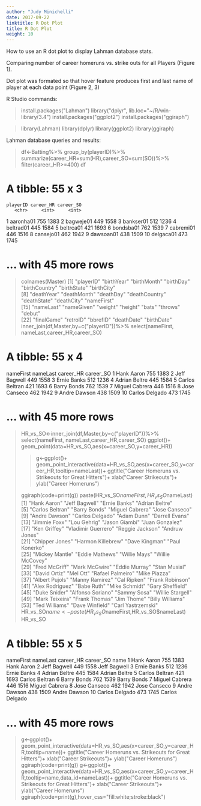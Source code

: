 ```yaml
---
author: "Judy Minichelli"
date: 2017-09-22
linktitle: R Dot Plot
title: R Dot Plot
weight: 10
---
```


How to use an R dot plot to display Lahman database stats.

Comparing number of career homeruns vs. strike outs for all Players (Figure 1). 

Dot plot was formated so that hover feature produces first and last name of player at each data point (Figure 2, 3)

R Studio commands: 

> install.packages("Lahman")
> library("dplyr", lib.loc="~/R/win-library/3.4")
> install.packages("ggplot2")
> install.packages("ggiraph")

> library(Lahman)
> library(dplyr)
> library(ggplot2)
> library(ggiraph)

Lahman database queries and results:

> df<-Batting%>%
group_by(playerID)%>%
summarize(career_HR=sum(HR),career_SO=sum(SO))%>%
filter(career_HR>=400)
> df
# A tibble: 55 x 3
    playerID career_HR career_SO
       <chr>     <int>     <int>
 1 aaronha01       755      1383
 2 bagweje01       449      1558
 3 bankser01       512      1236
 4 beltrad01       445      1584
 5 beltrca01       421      1693
 6 bondsba01       762      1539
 7 cabremi01       446      1516
 8 cansejo01       462      1942
 9 dawsoan01       438      1509
10 delgaca01       473      1745
# ... with 45 more rows
> colnames(Master)
 [1] "playerID"     "birthYear"    "birthMonth"   "birthDay"     "birthCountry" "birthState"   "birthCity"   
 [8] "deathYear"    "deathMonth"   "deathDay"     "deathCountry" "deathState"   "deathCity"    "nameFirst"   
[15] "nameLast"     "nameGiven"    "weight"       "height"       "bats"         "throws"       "debut"       
[22] "finalGame"    "retroID"      "bbrefID"      "deathDate"    "birthDate"   
> inner_join(df,Master,by=c("playerID"))%>%
select(nameFirst, nameLast,career_HR,career_SO)
# A tibble: 55 x 4
   nameFirst nameLast career_HR career_SO
       <chr>    <chr>     <int>     <int>
 1      Hank    Aaron       755      1383
 2      Jeff  Bagwell       449      1558
 3     Ernie    Banks       512      1236
 4    Adrian   Beltre       445      1584
 5    Carlos  Beltran       421      1693
 6     Barry    Bonds       762      1539
 7    Miguel  Cabrera       446      1516
 8      Jose  Canseco       462      1942
 9     Andre   Dawson       438      1509
10    Carlos  Delgado       473      1745
# ... with 45 more rows
> HR_vs_SO<-inner_join(df,Master,by=c("playerID"))%>%
select(nameFirst, nameLast,career_HR,career_SO)
> ggplot()+
geom_point(data=HR_vs_SO,aes(x=career_SO,y=career_HR))
> > g<-ggplot()+
geom_point_interactive(data=HR_vs_SO,aes(x=career_SO,y=career_HR,tooltip=nameLast))+
ggtitle("Career Homeruns vs. Strikeouts for Great Hitters")+
xlab("Career Strikeouts")+
ylab("Career Homeruns")
> 
> ggiraph(code=print(g))
> paste(HR_vs_SO$nameFirst,HR_vs_SO$nameLast)
 [1] "Hank Aaron"        "Jeff Bagwell"      "Ernie Banks"       "Adrian Beltre"    
 [5] "Carlos Beltran"    "Barry Bonds"       "Miguel Cabrera"    "Jose Canseco"     
 [9] "Andre Dawson"      "Carlos Delgado"    "Adam Dunn"         "Darrell Evans"    
[13] "Jimmie Foxx"       "Lou Gehrig"        "Jason Giambi"      "Juan Gonzalez"    
[17] "Ken Griffey"       "Vladimir Guerrero" "Reggie Jackson"    "Andruw Jones"     
[21] "Chipper Jones"     "Harmon Killebrew"  "Dave Kingman"      "Paul Konerko"     
[25] "Mickey Mantle"     "Eddie Mathews"     "Willie Mays"       "Willie McCovey"   
[29] "Fred McGriff"      "Mark McGwire"      "Eddie Murray"      "Stan Musial"      
[33] "David Ortiz"       "Mel Ott"           "Rafael Palmeiro"   "Mike Piazza"      
[37] "Albert Pujols"     "Manny Ramirez"     "Cal Ripken"        "Frank Robinson"   
[41] "Alex Rodriguez"    "Babe Ruth"         "Mike Schmidt"      "Gary Sheffield"   
[45] "Duke Snider"       "Alfonso Soriano"   "Sammy Sosa"        "Willie Stargell"  
[49] "Mark Teixeira"     "Frank Thomas"      "Jim Thome"         "Billy Williams"   
[53] "Ted Williams"      "Dave Winfield"     "Carl Yastrzemski" 
> HR_vs_SO$name<-paste(HR_vs_SO$nameFirst,HR_vs_SO$nameLast)
> HR_vs_SO
# A tibble: 55 x 5
   nameFirst nameLast career_HR career_SO           name
       <chr>    <chr>     <int>     <int>          <chr>
 1      Hank    Aaron       755      1383     Hank Aaron
 2      Jeff  Bagwell       449      1558   Jeff Bagwell
 3     Ernie    Banks       512      1236    Ernie Banks
 4    Adrian   Beltre       445      1584  Adrian Beltre
 5    Carlos  Beltran       421      1693 Carlos Beltran
 6     Barry    Bonds       762      1539    Barry Bonds
 7    Miguel  Cabrera       446      1516 Miguel Cabrera
 8      Jose  Canseco       462      1942   Jose Canseco
 9     Andre   Dawson       438      1509   Andre Dawson
10    Carlos  Delgado       473      1745 Carlos Delgado
# ... with 45 more rows
> g<-ggplot()+
geom_point_interactive(data=HR_vs_SO,aes(x=career_SO,y=career_HR,tooltip=name))+
ggtitle("Career Homeruns vs. Strikeouts for Great Hitters")+
xlab("Career Strikeouts")+
ylab("Career Homeruns")
> ggiraph(code=print(g))
> g<-ggplot()+
geom_point_interactive(data=HR_vs_SO,aes(x=career_SO,y=career_HR,tooltip=name,data_id=nameLast))+
ggtitle("Career Homeruns vs. Strikeouts for Great Hitters")+
xlab("Career Strikeouts")+
ylab("Career Homeruns")
> ggiraph(code=print(g),hover_css="fill:white;stroke:black")
